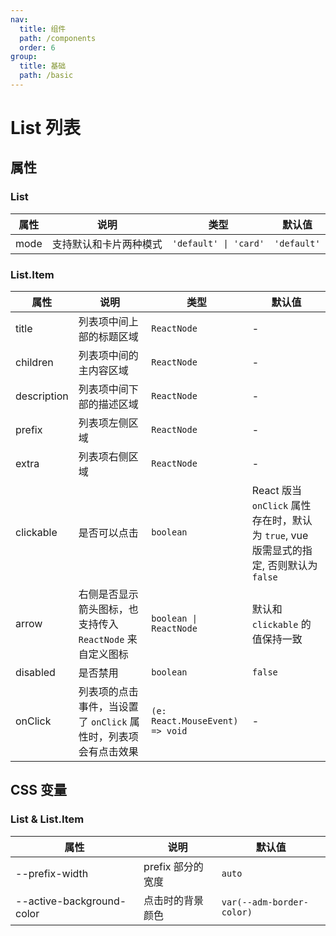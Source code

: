 ```yaml
---
nav:
  title: 组件
  path: /components
  order: 6
group:
  title: 基础
  path: /basic
---
```


# List 列表

<code src="@ui/List"></code>

## 属性

### List

| 属性 | 说明                   | 类型                  | 默认值      |
| ---- | ---------------------- | --------------------- | ----------- |
| mode | 支持默认和卡片两种模式 | `'default' \| 'card'` | `'default'` |

### List.Item

| 属性        | 说明                                                            | 类型                            | 默认值                                                                                 |
| ----------- | --------------------------------------------------------------- | ------------------------------- | -------------------------------------------------------------------------------------- |
| title       | 列表项中间上部的标题区域                                        | `ReactNode`                     | -                                                                                      |
| children    | 列表项中间的主内容区域                                          | `ReactNode`                     | -                                                                                      |
| description | 列表项中间下部的描述区域                                        | `ReactNode`                     | -                                                                                      |
| prefix      | 列表项左侧区域                                                  | `ReactNode`                     | -                                                                                      |
| extra       | 列表项右侧区域                                                  | `ReactNode`                     | -                                                                                      |
| clickable   | 是否可以点击                                                    | `boolean`                       | React 版当 `onClick` 属性存在时，默认为 `true`, vue 版需显式的指定, 否则默认为 `false` |
| arrow       | 右侧是否显示箭头图标，也支持传入 `ReactNode` 来自定义图标       | `boolean \| ReactNode`          | 默认和 `clickable` 的值保持一致                                                        |
| disabled    | 是否禁用                                                        | `boolean`                       | `false`                                                                                |
| onClick     | 列表项的点击事件，当设置了 `onClick` 属性时，列表项会有点击效果 | `(e: React.MouseEvent) => void` | -                                                                                      |

## CSS 变量

### List & List.Item

| 属性                      | 说明              | 默认值                    |
| ------------------------- | ----------------- | ------------------------- |
| --prefix-width            | prefix 部分的宽度 | `auto`                    |
| --active-background-color | 点击时的背景颜色  | `var(--adm-border-color)` |

